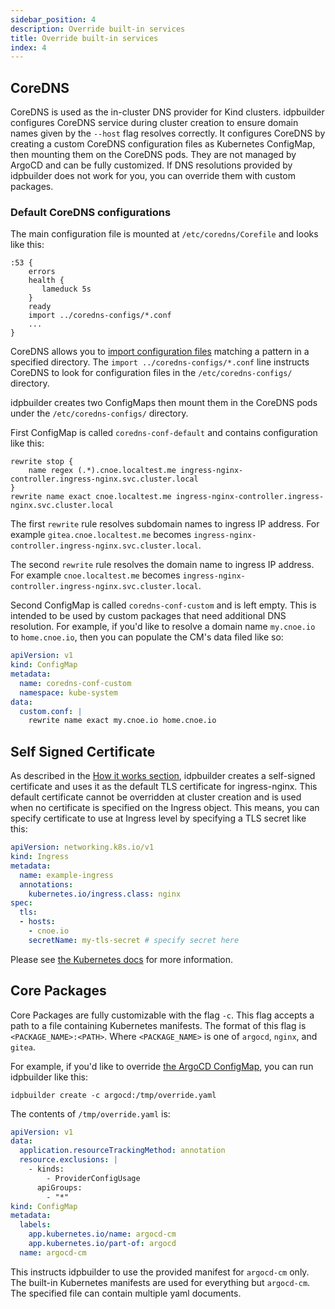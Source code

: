 ```yaml
---
sidebar_position: 4
description: Override built-in services
title: Override built-in services
index: 4
---
```


## CoreDNS

CoreDNS is used as the in-cluster DNS provider for Kind clusters. idpbuilder configures CoreDNS service during cluster creation to ensure domain names given by the `--host` flag resolves correctly.
It configures CoreDNS by creating a custom CoreDNS configuration files as Kubernetes ConfigMap, then mounting them on the CoreDNS pods.
They are not managed by ArgoCD and can be fully customized. If DNS resolutions provided by idpbuilder does not work for you, you can override them with custom packages.

### Default CoreDNS configurations

The main configuration file is mounted at `/etc/coredns/Corefile` and looks like this:

```
:53 {
    errors
    health {
       lameduck 5s
    }
    ready
    import ../coredns-configs/*.conf
    ...
}
```

CoreDNS allows you to [import configuration files](https://coredns.io/plugins/import/) matching a pattern in a specified directory.
The `import ../coredns-configs/*.conf` line instructs CoreDNS to look for configuration files in the `/etc/coredns-configs/` directory.

idpbuilder creates two ConfigMaps then mount them in the CoreDNS pods under the `/etc/coredns-configs/` directory.

First ConfigMap is called `coredns-conf-default` and contains configuration like this:

```
rewrite stop {
    name regex (.*).cnoe.localtest.me ingress-nginx-controller.ingress-nginx.svc.cluster.local
}
rewrite name exact cnoe.localtest.me ingress-nginx-controller.ingress-nginx.svc.cluster.local
```

The first `rewrite` rule resolves subdomain names to ingress IP address. For example `gitea.cnoe.localtest.me` becomes `ingress-nginx-controller.ingress-nginx.svc.cluster.local`.

The second `rewrite` rule resolves the domain name to ingress IP address. For example  `cnoe.localtest.me` becomes `ingress-nginx-controller.ingress-nginx.svc.cluster.local`.

Second ConfigMap is called `coredns-conf-custom` and is left empty. This is intended to be used by custom packages that need additional DNS resolution.
For example, if you'd like to resolve a domain name `my.cnoe.io` to `home.cnoe.io`, then you can populate the CM's data filed like so:

```yaml
apiVersion: v1
kind: ConfigMap
metadata:
  name: coredns-conf-custom
  namespace: kube-system
data:
  custom.conf: |
    rewrite name exact my.cnoe.io home.cnoe.io
```

## Self Signed Certificate

As described in the [How it works section](how-it-works.md), idpbuilder creates a self-signed certificate and uses it as the default TLS certificate for ingress-nginx. 
This default certificate cannot be overridden at cluster creation and is used when no certificate is specified on the Ingress object.
This means, you can specify certificate to use at Ingress level by specifying a TLS secret like this:

```yaml
apiVersion: networking.k8s.io/v1
kind: Ingress
metadata:
  name: example-ingress
  annotations:
    kubernetes.io/ingress.class: nginx
spec:
  tls:
  - hosts:
    - cnoe.io
    secretName: my-tls-secret # specify secret here
```
Please see [the Kubernetes docs](https://kubernetes.io/docs/concepts/services-networking/ingress/) for more information.


## Core Packages

Core Packages are fully customizable with the flag `-c`. This flag accepts a path to a file containing Kubernetes manifests. 
The format of this flag is `<PACKAGE_NAME>:<PATH>`. Where `<PACKAGE_NAME>` is one of `argocd`, `nginx`, and `gitea`.

For example, if you'd like to override [the ArgoCD ConfigMap](https://argo-cd.readthedocs.io/en/stable/operator-manual/declarative-setup/), you can run idpbuilder like this:

```
idpbuilder create -c argocd:/tmp/override.yaml
```

The contents of `/tmp/override.yaml` is:

```yaml
apiVersion: v1
data:
  application.resourceTrackingMethod: annotation
  resource.exclusions: |
    - kinds:
        - ProviderConfigUsage
      apiGroups:
        - "*"
kind: ConfigMap
metadata:
  labels:
    app.kubernetes.io/name: argocd-cm
    app.kubernetes.io/part-of: argocd
  name: argocd-cm
```

This instructs idpbuilder to use the provided manifest for `argocd-cm` only. The built-in Kubernetes manifests are used for everything but `argocd-cm`.
The specified file can contain multiple yaml documents.

